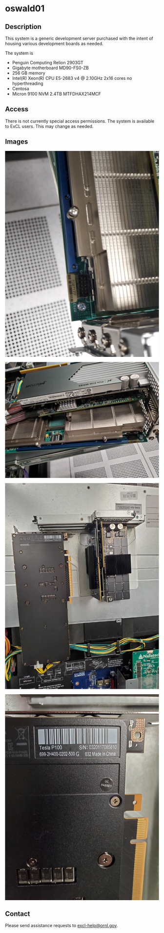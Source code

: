 # oswald01

## Description

This system is a generic development server purchased with the intent of housing various development boards as needed.

The system is

* Penguin Computing Relion 2903GT
* Gigabyte motherboard MD90-FS0-ZB
* 256 GB memory
* Intel\(R\) Xeon\(R\) CPU E5-2683 v4 @ 2.10GHz  2x16 cores no hyperthreading
* Centosa
* Micron 9100 NVM 2.4TB MTFDHAX214MCF

## Access

There is not currently special access permissions. The system is available to ExCL users. This may change as needed.

## Images

![fpga detail](../.gitbook/assets/20190607_154604.jpg)

![left daughterboard detail](../.gitbook/assets/20190607_154621.jpg)

![right daughterboard gpu removed](../.gitbook/assets/20190607_155804.jpg)

![gpu identification detail](../.gitbook/assets/20190607_155811.jpg)

## Contact

Please send assistance requests to excl-help@ornl.gov.

